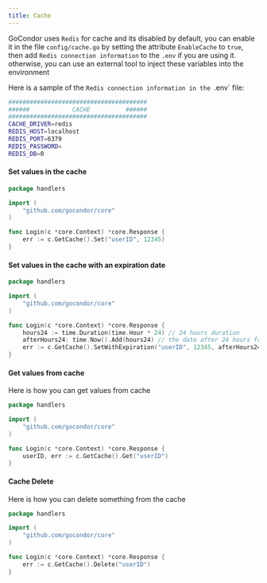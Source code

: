 ```yaml
---
title: Cache
---
```


GoCondor uses `Redis` for cache and its disabled by default, you can enable it in the file `config/cache.go` by setting the attribute `EnableCache` to `true`, then add `Redis connection information` to the `.env` if you are using it. otherwise, you can use an external tool to inject these variables into the environment

 Here is a sample of the `Redis connection information in the `.env` file:
```bash
#######################################
######            CACHE          ######
#######################################
CACHE_DRIVER=redis
REDIS_HOST=localhost
REDIS_PORT=6379
REDIS_PASSWORD=
REDIS_DB=0
```

#### Set values in the cache
```go
package handlers

import (
    "github.com/gocondor/core"
)

func Login(c *core.Context) *core.Response {
    err := c.GetCache().Set("userID", 12345)
}
```

#### Set values in the cache with an expiration date
```go
package handlers

import (
    "github.com/gocondor/core"
)

func Login(c *core.Context) *core.Response {
    hours24 := time.Duration(time.Hour * 24) // 24 hours duration
    afterHours24: time.Now().Add(hours24) // the date after 24 hours from now
    err := c.GetCache().SetWithExpiration("userID", 12345, afterHours24) // expires after 24 hours
}
```

#### Get values from cache
Here is how you can get values from cache
```go
package handlers

import (
    "github.com/gocondor/core"
)

func Login(c *core.Context) *core.Response {
    userID, err := c.GetCache().Get("userID")
}
```

#### Cache Delete
Here is how you can delete something from the cache
```go
package handlers

import (
    "github.com/gocondor/core"
)

func Login(c *core.Context) *core.Response {
    err := c.GetCache().Delete("userID")
}
```
